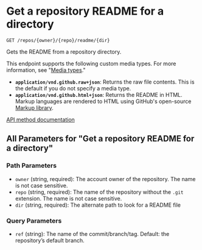 # Get a repository README for a directory

`GET /repos/{owner}/{repo}/readme/{dir}`

Gets the README from a repository directory.

This endpoint supports the following custom media types. For more information, see "[Media types](https://docs.github.com/rest/using-the-rest-api/getting-started-with-the-rest-api#media-types)."

- **`application/vnd.github.raw+json`**: Returns the raw file contents. This is the default if you do not specify a media type.
- **`application/vnd.github.html+json`**: Returns the README in HTML. Markup languages are rendered to HTML using GitHub's open-source [Markup library](https://github.com/github/markup).

[API method documentation](https://docs.github.com/rest/repos/contents#get-a-repository-readme-for-a-directory)

## All Parameters for "Get a repository README for a directory"

### Path Parameters

- `owner` (string, required): The account owner of the repository. The name is not case sensitive.
- `repo` (string, required): The name of the repository without the `.git` extension. The name is not case sensitive.
- `dir` (string, required): The alternate path to look for a README file
### Query Parameters

- `ref` (string): The name of the commit/branch/tag. Default: the repository’s default branch.